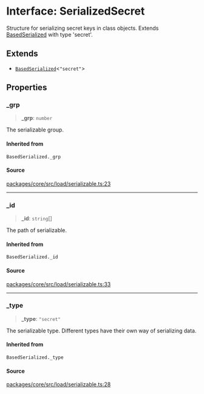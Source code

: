 # Interface: SerializedSecret

Structure for serializing secret keys in class objects.
Extends [BasedSerialized](../type-aliases/BasedSerialized.md) with type 'secret'.

## Extends

- [`BasedSerialized`](../type-aliases/BasedSerialized.md)\<`"secret"`\>

## Properties

### \_grp

> **\_grp**: `number`

The serializable group.

#### Inherited from

`BasedSerialized._grp`

#### Source

[packages/core/src/load/serializable.ts:23](https://github.com/VictorS67/encre/blob/c09849eb59af073bf23be826a912f2ba4f635f93/packages/core/src/load/serializable.ts#L23)

***

### \_id

> **\_id**: `string`[]

The path of serializable.

#### Inherited from

`BasedSerialized._id`

#### Source

[packages/core/src/load/serializable.ts:33](https://github.com/VictorS67/encre/blob/c09849eb59af073bf23be826a912f2ba4f635f93/packages/core/src/load/serializable.ts#L33)

***

### \_type

> **\_type**: `"secret"`

The serializable type. Different types have their own way of serializing data.

#### Inherited from

`BasedSerialized._type`

#### Source

[packages/core/src/load/serializable.ts:28](https://github.com/VictorS67/encre/blob/c09849eb59af073bf23be826a912f2ba4f635f93/packages/core/src/load/serializable.ts#L28)
